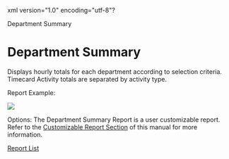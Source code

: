 xml version="1.0" encoding="utf-8"?





Department Summary




# Department Summary

Displays hourly totals for each department according to selection criteria. Timecard Activity totals are separated by activity type.

Report Example:

![](images_2/Department_Summary.gif)

Options: The Department Summary Report is a user customizable report. Refer to the [Customizable Report Section](/InfiniTime/help%20file/User_Customizable_Reports.md) of this manual for more information.

[Report List](/InfiniTime/help%20file/Reports/Report_List.md)